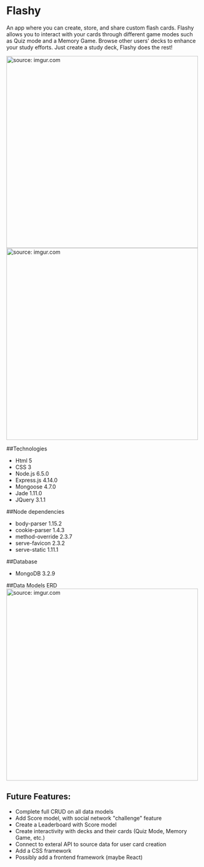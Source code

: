 # Flashy
An app where you can create, store, and share custom flash cards. Flashy allows you to interact with your cards through different game modes such as Quiz mode and a Memory Game. Browse other users' decks to enhance your study efforts. Just create a study deck, Flashy does the rest!

<img src="http://i.imgur.com/in9r86P.png" title="source: imgur.com" height='500'/>

<img src="http://i.imgur.com/HJGQIcp.png" title="source: imgur.com" height='500'/>

##Technologies
- Html 5 <br>
- CSS 3 <br>
- Node.js 6.5.0 <br>
- Express.js 4.14.0 <br>
- Mongoose 4.7.0 <br>
- Jade 1.11.0 <br>
- JQuery 3.1.1 <br>

##Node dependencies
- body-parser 1.15.2 <br>
- cookie-parser 1.4.3 <br>
- method-override 2.3.7 <br>
- serve-favicon 2.3.2 <br>
- serve-static 1.11.1 <br>

##Database <br>
- MongoDB 3.2.9 <br>

##Data Models ERD
<img src="http://i.imgur.com/sk3GB8Q.png" title="source: imgur.com" height='500'/>

## Future Features:
* Complete full CRUD on all data models <br>
* Add Score model, with social network "challenge" feature <br>
* Create a Leaderboard with Score model <br>
* Create interactivity with decks and their cards (Quiz Mode, Memory Game, etc.) <br>
* Connect to exteral API to source data for user card creation <br>
* Add a CSS framework <br>
* Possibly add a frontend framework (maybe React)<br>
